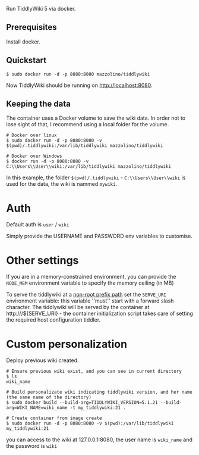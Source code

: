 Run TiddlyWiki 5 via docker.

## Prerequisites

Install docker.

## Quickstart

    $ sudo docker run -d -p 8080:8080 mazzolino/tiddlywiki

Now TiddlyWiki should be running on [http://localhost:8080](http://localhost:8080).

## Keeping the data

The container uses a Docker volume to save the wiki data. In order not
to lose sight of that, I recommend using a local folder for the volume.
   
    # Docker over linux
    $ sudo docker run -d -p 8080:8080 -v $(pwd)/.tiddlywiki:/var/lib/tiddlywiki mazzolino/tiddlywiki
    
    # Docker over Windows
    $ docker run -d -p 8080:8080 -v C:\\Users\\User\\wiki:/var/lib/tiddlywiki mazzolino/tiddlywiki

In this example, the folder `$(pwd)/.tiddlywiki` - `C:\\Users\\User\\wiki` is used for the data, the wiki is nammed `mywiki`.

# Auth

Default auth is `user` / `wiki`

Simply provide the USERNAME and PASSWORD env variables to customise.

# Other settings

If you are in a memory-constrained environment, you can provide the 
`NODE_MEM` environment variable to specify the memory ceiling (in MB)

To serve the tiddlywiki at a [non-root prefix path](https://tiddlywiki.com/static/Using%2520a%2520custom%2520path%2520prefix%2520with%2520the%2520client-server%2520edition.html) set the `SERVE_URI` environment variable: this variable ''must'' start with a forward slash character. The tiddlywiki will be served by the container at http://<IP>/${SERVE_URI} - the container initialization script takes care of setting the required host configuration tiddler.

# Custom personalization

Deploy previous wiki created.

    # Ensure previous wiki exist, and you can see in current directory
    $ ls
    wiki_name
    
    # Build personalizate wiki indicating tiddlywiki version, and her name (the same name of the directory)
    $ sudo docker build --build-arg=TIDDLYWIKI_VERSION=5.1.21 --build-arg=WIKI_NAME=wiki_name -t my_tiddlywiki:21 .
    
    # Create container from image create
    $ sudo docker run -d -p 8080:8080 -v $(pwd):/var/lib/tiddlywiki my_tiddlywiki:21 
    
you can access to the wiki at 127.0.0.1:8080, the user name is `wiki_name` and the password is `wiki`
